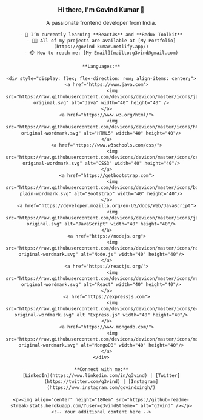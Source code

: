 <div align="center">
    <h3>Hi there, I'm Govind Kumar 👋</h3>
    <!-- Your profile image here -->
    <p>A passionate frontend developer from India.</p>

    - 🌱 I’m currently learning **ReactJs** and **Redux Toolkit**
    - 👨‍💻 All of my projects are available at [My Portfolio](https://govind-kumar.netlify.app/)
    - 📫 How to reach me: [My Email](mailto:g3vind@gmail.com)

    **Languages:**

    <div style="display: flex; flex-direction: row; align-items: center;">
        <a href="https://www.java.com">
            <img src="https://raw.githubusercontent.com/devicons/devicon/master/icons/java/java-original.svg" alt="Java" width="40" height="40" />
        </a>
        <a href="https://www.w3.org/html/">
            <img src="https://raw.githubusercontent.com/devicons/devicon/master/icons/html5/html5-original-wordmark.svg" alt="HTML5" width="40" height="40"/>
        </a>
        <a href="https://www.w3schools.com/css/">
            <img src="https://raw.githubusercontent.com/devicons/devicon/master/icons/css3/css3-original-wordmark.svg" alt="CSS3" width="40" height="40"/>
        </a>
        <a href="https://getbootstrap.com">
            <img src="https://raw.githubusercontent.com/devicons/devicon/master/icons/bootstrap/bootstrap-plain-wordmark.svg" alt="Bootstrap" width="40" height="40"/>
        </a>
        <a href="https://developer.mozilla.org/en-US/docs/Web/JavaScript">
            <img src="https://raw.githubusercontent.com/devicons/devicon/master/icons/javascript/javascript-original.svg" alt="JavaScript" width="40" height="40"/>
        </a>
        <a href="https://nodejs.org">
            <img src="https://raw.githubusercontent.com/devicons/devicon/master/icons/nodejs/nodejs-original-wordmark.svg" alt="Node.js" width="40" height="40"/>
        </a>
        <a href="https://reactjs.org/">
            <img src="https://raw.githubusercontent.com/devicons/devicon/master/icons/react/react-original-wordmark.svg" alt="React" width="40" height="40"/>
        </a>
        <a href="https://expressjs.com">
            <img src="https://raw.githubusercontent.com/devicons/devicon/master/icons/express/express-original-wordmark.svg" alt "Express.js" width="40" height="40"/>
        </a>
        <a href="https://www.mongodb.com/">
            <img src="https://raw.githubusercontent.com/devicons/devicon/master/icons/mongodb/mongodb-original-wordmark.svg" alt="MongoDB" width="40" height="40"/>
        </a>
    </div>

    **Connect with me:**
    [LinkedIn](https://www.linkedin.com/in/g3vind) | [Twitter](https://twitter.com/g3vind) | [Instagram](https://www.instagram.com/govindxingh/)

    <p><img align="center" height="180em" src="https://github-readme-streak-stats.herokuapp.com/?user=g3vind&theme=" alt="g3vind" /></p>
    <!-- Your additional content here -->
</div>
